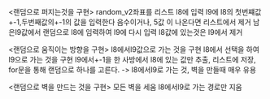 <랜덤으로 퍼지는것을 구현>
random_v2좌표를 리스트 l8에 입력
l9에 l8의 첫번쨰값+-1,두번째값의+-1의 값을 입력한다
음수이거나,  5값 이 나온다면 리스트에서 제거
남은l9값에서 랜덤으로 l8에 임력하여 l9에 다시 입력
l8값에 있는것은 l9에서 제거

<랜덤으로 움직이는 방향을 구현>
l8에서l9값으로 가는 것을 구현
l8에서 선택을 하여 l9으로 가는 것을 구현
l9에서+-1을 한 사방에서 l8에 있는 값만 추출, 리스트에 저장, for문을 통해 랜덤으로 하나를 고른다. 
-> l8에서l9로 가는 것, 벽을 만들때 매우 유용

<랜덤으로 벽을 만드는 것을 구현>
모든 벽을 세움
l8에서l9로 가는 경로만 지움